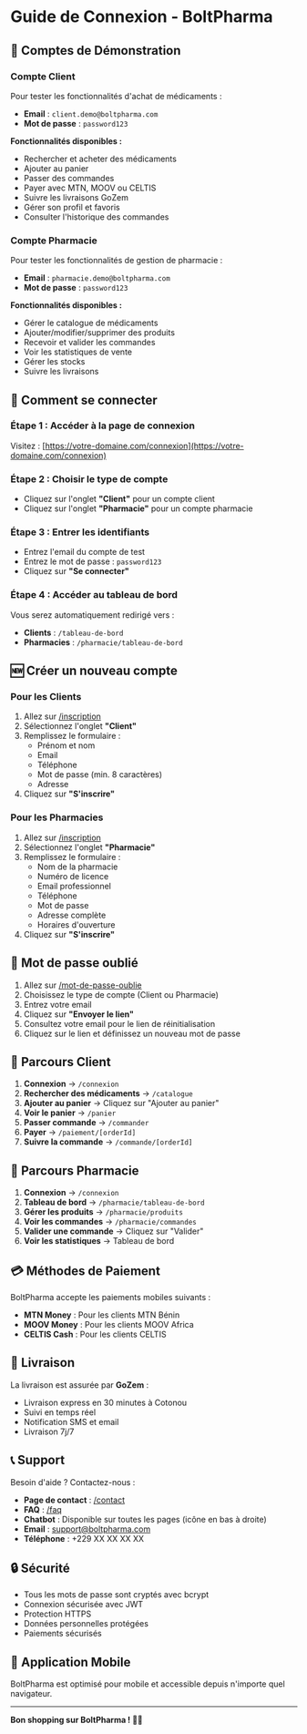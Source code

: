 # Guide de Connexion - BoltPharma

## 🔐 Comptes de Démonstration

### Compte Client
Pour tester les fonctionnalités d'achat de médicaments :

- **Email** : `client.demo@boltpharma.com`
- **Mot de passe** : `password123`

**Fonctionnalités disponibles :**
- Rechercher et acheter des médicaments
- Ajouter au panier
- Passer des commandes
- Payer avec MTN, MOOV ou CELTIS
- Suivre les livraisons GoZem
- Gérer son profil et favoris
- Consulter l'historique des commandes

### Compte Pharmacie
Pour tester les fonctionnalités de gestion de pharmacie :

- **Email** : `pharmacie.demo@boltpharma.com`
- **Mot de passe** : `password123`

**Fonctionnalités disponibles :**
- Gérer le catalogue de médicaments
- Ajouter/modifier/supprimer des produits
- Recevoir et valider les commandes
- Voir les statistiques de vente
- Gérer les stocks
- Suivre les livraisons

## 📱 Comment se connecter

### Étape 1 : Accéder à la page de connexion
Visitez : [https://votre-domaine.com/connexion](https://votre-domaine.com/connexion)

### Étape 2 : Choisir le type de compte
- Cliquez sur l'onglet **"Client"** pour un compte client
- Cliquez sur l'onglet **"Pharmacie"** pour un compte pharmacie

### Étape 3 : Entrer les identifiants
- Entrez l'email du compte de test
- Entrez le mot de passe : `password123`
- Cliquez sur **"Se connecter"**

### Étape 4 : Accéder au tableau de bord
Vous serez automatiquement redirigé vers :
- **Clients** : `/tableau-de-bord`
- **Pharmacies** : `/pharmacie/tableau-de-bord`

## 🆕 Créer un nouveau compte

### Pour les Clients
1. Allez sur [/inscription](https://votre-domaine.com/inscription)
2. Sélectionnez l'onglet **"Client"**
3. Remplissez le formulaire :
   - Prénom et nom
   - Email
   - Téléphone
   - Mot de passe (min. 8 caractères)
   - Adresse
4. Cliquez sur **"S'inscrire"**

### Pour les Pharmacies
1. Allez sur [/inscription](https://votre-domaine.com/inscription)
2. Sélectionnez l'onglet **"Pharmacie"**
3. Remplissez le formulaire :
   - Nom de la pharmacie
   - Numéro de licence
   - Email professionnel
   - Téléphone
   - Mot de passe
   - Adresse complète
   - Horaires d'ouverture
4. Cliquez sur **"S'inscrire"**

## 🔄 Mot de passe oublié

1. Allez sur [/mot-de-passe-oublie](https://votre-domaine.com/mot-de-passe-oublie)
2. Choisissez le type de compte (Client ou Pharmacie)
3. Entrez votre email
4. Cliquez sur **"Envoyer le lien"**
5. Consultez votre email pour le lien de réinitialisation
6. Cliquez sur le lien et définissez un nouveau mot de passe

## 🛒 Parcours Client

1. **Connexion** → `/connexion`
2. **Rechercher des médicaments** → `/catalogue`
3. **Ajouter au panier** → Cliquez sur "Ajouter au panier"
4. **Voir le panier** → `/panier`
5. **Passer commande** → `/commander`
6. **Payer** → `/paiement/[orderId]`
7. **Suivre la commande** → `/commande/[orderId]`

## 🏪 Parcours Pharmacie

1. **Connexion** → `/connexion`
2. **Tableau de bord** → `/pharmacie/tableau-de-bord`
3. **Gérer les produits** → `/pharmacie/produits`
4. **Voir les commandes** → `/pharmacie/commandes`
5. **Valider une commande** → Cliquez sur "Valider"
6. **Voir les statistiques** → Tableau de bord

## 💳 Méthodes de Paiement

BoltPharma accepte les paiements mobiles suivants :

- **MTN Money** : Pour les clients MTN Bénin
- **MOOV Money** : Pour les clients MOOV Africa
- **CELTIS Cash** : Pour les clients CELTIS

## 🚚 Livraison

La livraison est assurée par **GoZem** :
- Livraison express en 30 minutes à Cotonou
- Suivi en temps réel
- Notification SMS et email
- Livraison 7j/7

## 📞 Support

Besoin d'aide ? Contactez-nous :
- **Page de contact** : [/contact](https://votre-domaine.com/contact)
- **FAQ** : [/faq](https://votre-domaine.com/faq)
- **Chatbot** : Disponible sur toutes les pages (icône en bas à droite)
- **Email** : support@boltpharma.com
- **Téléphone** : +229 XX XX XX XX

## 🔒 Sécurité

- Tous les mots de passe sont cryptés avec bcrypt
- Connexion sécurisée avec JWT
- Protection HTTPS
- Données personnelles protégées
- Paiements sécurisés

## 📱 Application Mobile

BoltPharma est optimisé pour mobile et accessible depuis n'importe quel navigateur.

---

**Bon shopping sur BoltPharma ! 💊🚀**
